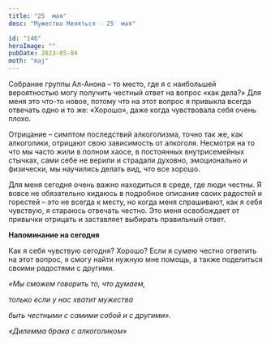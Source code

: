 ```yaml
---
title: "25  мая"
desc: "Мужество Меняться - 25  мая"

id: "146"
heroImage: ""
pubDate: 2023-05-04
moth: "maj"
---
```


Собрание группы Ал-Анона – то место, где я с наибольшей вероятностью могу
получить честный ответ на вопрос «как дела?» Для меня это что-то новое, потому
что на этот вопрос я привыкла всегда отвечать одно и то же: «Хорошо», даже
когда чувствовала себя очень плохо.

Отрицание – симптом последствий алкоголизма, точно так же, как алкоголики,
отрицают свою зависимость от алкоголя. Несмотря на то что мы часто жили в
полном хаосе, в постоянных внутрисемейных стычках, сами себе не верили и
страдали духовно, эмоционально и физически, мы научились делать вид, что все
хорошо.

Для меня сегодня очень важно находиться в среде, где люди честны. Я вовсе не
обязательно кидаюсь в подробное описание своих радостей и горестей – это не
всегда к месту, но когда меня спрашивают, как я себя чувствую, я стараюсь
отвечать честно. Это меня освобождает от привычки отрицать и заставляет
выбирать правильный ответ.

**Напоминание на сегодня**

Как я себя чувствую сегодня? Хорошо? Если я сумею честно ответить на этот
вопрос, я смогу найти нужную мне помощь, а также поделиться своими радостями с
другими.

_«Мы сможем говорить то, что думаем,_

_только если у нас хватит мужества_

_быть честными с самими собой и с другими»._

_«Дилемма брака с алкоголиком»_
